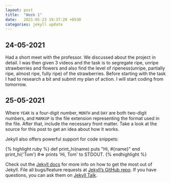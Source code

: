 ```yaml
---
layout: post
title:  "Week 1"
date:   2021-05-23 19:37:20 +0530
categories: jekyll update
---
```


## 24-05-2021

Had a short meet with the professor. We discussed about the project in detail. I was then given 3 videos and the task is to segregate ripe, unripe strawberries and flowers and also find the level of ripeness(unripe, partially ripe, almost ripe, fully ripe) of the strawberries. Before starting with the task I had to research a bit and submit my plan of action. I will start coding from tomorrow.

## 25-05-2021

Where `YEAR` is a four-digit number, `MONTH` and `DAY` are both two-digit numbers, and `MARKUP` is the file extension representing the format used in the file. After that, include the necessary front matter. Take a look at the source for this post to get an idea about how it works.

Jekyll also offers powerful support for code snippets:

{% highlight ruby %}
def print_hi(name)
  puts "Hi, #{name}"
end
print_hi('Tom')
#=> prints 'Hi, Tom' to STDOUT.
{% endhighlight %}

Check out the [Jekyll docs][jekyll-docs] for more info on how to get the most out of Jekyll. File all bugs/feature requests at [Jekyll’s GitHub repo][jekyll-gh]. If you have questions, you can ask them on [Jekyll Talk][jekyll-talk].

[jekyll-docs]: https://jekyllrb.com/docs/home
[jekyll-gh]:   https://github.com/jekyll/jekyll
[jekyll-talk]: https://talk.jekyllrb.com/
